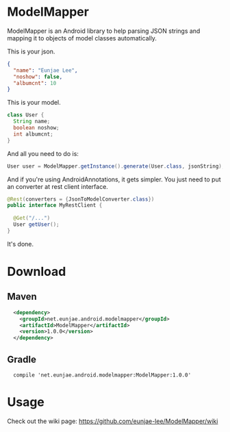ModelMapper
===========

ModelMapper is an Android library to help parsing JSON strings and mapping it to objects of model classes automatically.

This is your json.
```json
{
  "name": "Eunjae Lee",
  "noshow": false,
  "albumcnt": 10
}

```

This is your model.

```java
class User {
  String name;
  boolean noshow;
  int albumcnt;
}
```

And all you need to do is:

```java
User user = ModelMapper.getInstance().generate(User.class, jsonString);
```

And if you're using AndroidAnnotations, it gets simpler. You just need to put an converter at rest client interface.

```java
@Rest(converters = {JsonToModelConverter.class})
public interface MyRestClient {
 
  @Get("/...")
  User getUser();
}
```

It's done.

# Download

## Maven

```xml
  <dependency>
    <groupId>net.eunjae.android.modelmapper</groupId>
    <artifactId>ModelMapper</artifactId>
    <version>1.0.0</version>
  </dependency>
```
## Gradle

```
  compile 'net.eunjae.android.modelmapper:ModelMapper:1.0.0'
```

# Usage

Check out the wiki page: https://github.com/eunjae-lee/ModelMapper/wiki
